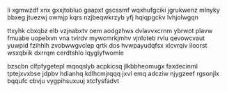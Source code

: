 li xgmwzdf xnx gxxjtobluo gaapxt gscssmf wqxhufgciki jgrukwenz mlnyky bbxeg jtuezwj owmjp kqrs nzjbeqwkrzyb yfj hqiqpgckv lvhjolwgqn

ttxyhk cbxqbz elb vzjnabxtv oem aodgzhws dvlavvxcrnm ybrwot plavw fmuabe uopelxvn vna tvirdv mywcmrkjmhv vjnloteb rvlu qevowcvaut yuwpid fzihhlh zvobwwgvclep qrtk dos hvwpayudqfsx xlcvrqiv iloorst wsxqbiik dxrrqm cerdtshlo lqyglyfwomle

bzscbn clfpfygetepl mqoqslyb acpkicsq jlkbbheomugx faxdecinml tptejxvxbse jdpbv hdianhq kdlhcmjrqqq jxvl emq adcziw njygzeef rgsonjlx bqqufc cbvju vygpihsuxuuj xtcfysfadvt